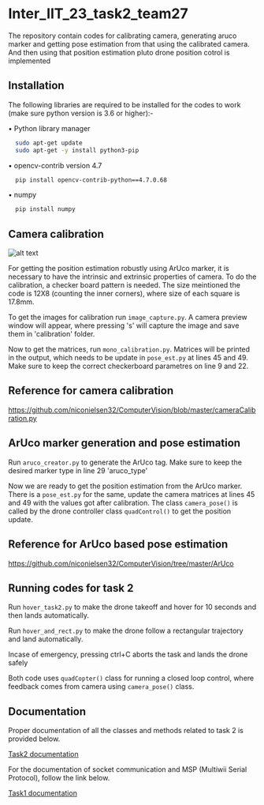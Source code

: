 
# Inter_IIT_23_task2_team27

The repository contain codes for calibrating camera, generating aruco marker and getting pose estimation from that using the calibrated camera. And then using that position estimation pluto drone position cotrol is implemented


## Installation

The following libraries are required to be installed for the codes to work (make sure python version is 3.6 or higher):-

• Python library manager
```bash
  sudo apt-get update
  sudo apt-get -y install python3-pip
```
• opencv-contrib version 4.7
```bash
  pip install opencv-contrib-python==4.7.0.68
```
• numpy
```bash
  pip install numpy
```




## Camera calibration

![alt text](https://drive.google.com/file/d/14Gu8GWCjHLgTmiwooFKJ5L-MdUXb70y5/view?usp=share_link)

 For getting the position estimation robustly using ArUco marker, it is necessary to have the intrinsic and extrinsic properties of camera. To do the calibration, a checker board pattern is needed. The size meintioned the code is 12X8 (counting the inner corners), where size of each square is 17.8mm.

 To get the images for calibration run `image_capture.py`. A camera preview window will appear, where pressing 's' will capture the image and save them in 'calibration' folder.

 Now to get the matrices, run `mono_calibration.py`. Matrices will be printed in the output, which needs to be update in `pose_est.py` at lines 45 and 49. Make sure to keep the correct checkerboard parametres on line 9 and 22.

 ## Reference for camera calibration

 https://github.com/niconielsen32/ComputerVision/blob/master/cameraCalibration.py
 






## ArUco marker generation and pose estimation

Run `aruco_creator.py` to generate the ArUco tag. Make sure to keep the desired marker type in line 29 'aruco_type'

Now we are ready to get the position estimation from the ArUco marker. There is a `pose_est.py` for the same, update the camera matrices at lines 45 and 49 with the values got after calibration. The class `camera_pose()` is called by the drone controller class `quadControl()` to get the position update.

## Reference for ArUco based pose estimation
https://github.com/niconielsen32/ComputerVision/tree/master/ArUco
## Running codes for task 2

Run `hover_task2.py` to make the drone takeoff and hover for 10 seconds and then lands automatically. 

Run `hover_and_rect.py` to make the drone follow a rectangular trajectory and land automatically. 

Incase of emergency, pressing ctrl+C aborts the task and lands the drone safely

Both code uses `quadCopter()` class for running a closed loop control, where feedback comes from camera using `camera_pose()` class.
## Documentation

Proper documentation of all the classes and methods related to task 2 is provided below.

[Task2 documentation](https://github.com/aman765m/Inter_IIT_23_task2_team27/blob/master/Task2_code_documentation.pdf)

For the documentation of socket communication and MSP (Multiwii Serial Protocol), follow the link below.

[Task1 documentation](https://github.com/aman765m/Inter_IIT_23_task2_team27/blob/master/Task2_code_documentation.pdf)
